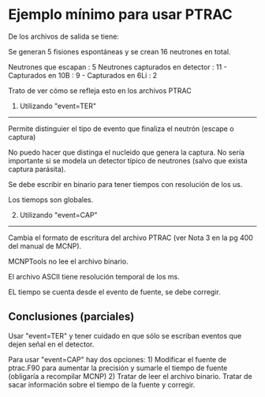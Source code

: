 Ejemplo mínimo para usar PTRAC
==============================

De los archivos de salida se tiene:

Se generan 5 fisiones espontáneas y se crean 16 neutrones en total.

Neutrones que escapan : 5
Neutrones capturados en detector : 11
	- Capturados en 10B : 9
 	- Capturados en 6Li : 2

Trato de ver cómo se refleja esto en los archivos PTRAC


1) Utilizando "event=TER"
-------------------------

Permite distinguier el tipo de evento que finaliza el neutrón (escape o captura)

No puedo hacer que distinga el nucleido que genera la captura. No sería importante si
se modela un detector típico de neutrones (salvo que exista captura parásita).

Se debe escribir en binario para tener tiempos con resolución de los us.

Los tiemops son globales.

2) Utilizando "event=CAP"
------------------------

Cambia el formato de escritura del archivo PTRAC (ver Nota 3 en la pg 400 del manual de MCNP).

MCNPTools no lee el archivo binario.

El archivo ASCII tiene resolución temporal de los ms.

EL tiempo se cuenta desde el evento de fuente, se debe corregir.


Conclusiones (parciales)
------------------------

Usar "event=TER" y tener cuidado en que sólo se escriban eventos que dejen señal en el detector.

Para usar "event=CAP" hay dos opciones:
	1) Modificar el fuente de ptrac.F90 para aumentar la precisión y sumarle el tiempo de fuente (obligaría a recompilar MCNP)
	2) Tratar de leer el archivo binario. Tratar de sacar información sobre el tiempo de la fuente y corregir.


